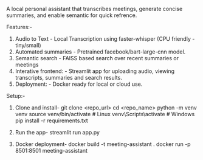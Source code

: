 A local personal assistant that transcribes meetings, generate concise summaries, and enable semantic for quick refrence.

Features:-
1. Audio to Text - Local Transcription using faster-whisper (CPU friendly - tiny/small)
2. Automated summaries - Pretrained facebook/bart-large-cnn model.
3. Semantic search - FAISS based search over recent summaries or meetings
4. Interative frontend: - Streamlit app for uploading audio, viewing transcripts, summaries and search results.
5. Deployment: - Docker ready for local or cloud use.

Setup:-
1. Clone and install-
   git clone <repo_url>
   cd <repo_name>
   python -m venv venv
   source venv/bin/activate   # Linux
   venv\Scripts\activate      # Windows
   pip install -r requirements.txt
   
2. Run the app-
   streamlit run app.py
   
3. Docker deployment-
   docker build -t meeting-assistant .
   docker run -p 8501:8501 meeting-assistant


